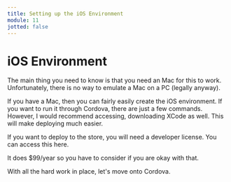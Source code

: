 ```yaml
---
title: Setting up the iOS Environment
module: 11
jotted: false
---
```


# iOS Environment

The main thing you need to know is that you need an Mac for this to work.  Unfortunately, there is no way to emulate a Mac on a PC (legally anyway).  

If you have a Mac, then you can fairly easily create the iOS environment.  If you want to run it through Cordova, there are just a few commands.  However, I would recommend accessing, downloading XCode as well.  This will make deploying much easier.

If you want to deploy to the store, you will need a developer license.  You can access this here.

It does $99/year so you have to consider if you are okay with that.

With all the hard work in place, let's move onto Cordova.

<!--<iframe width="560" height="315" src="https://www.youtube.com/embed/KadFClldms8" frameborder="0" allow="accelerometer; autoplay; encrypted-media; gyroscope; picture-in-picture" allowfullscreen></iframe>-->
